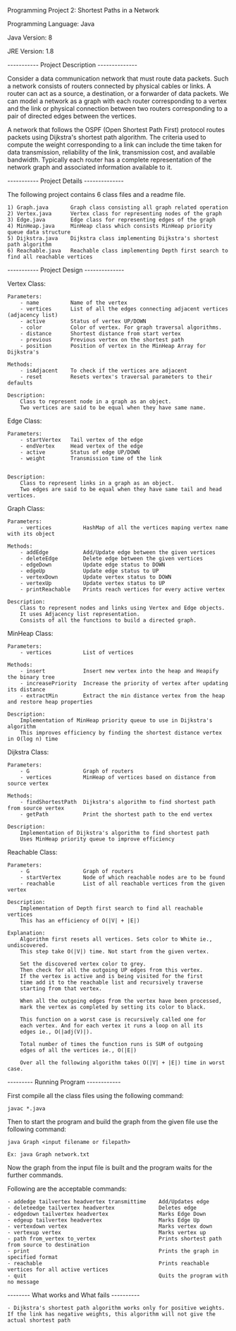
Programming Project 2: Shortest Paths in a Network


Programming Language: Java

Java Version: 8

JRE Version: 1.8


----------- Project Description --------------

Consider a data communication network that must route data packets. Such a network consists of routers connected by physical cables or links. A router can act as a source, a destination, or a forwarder of data packets. We can model a network as a graph with each router corresponding to a vertex and the link or physical connection between two routers corresponding to a pair of directed edges between the vertices.

A network that follows the OSPF (Open Shortest Path First) protocol routes packets using Dijkstra's shortest path algorithm. The criteria used to compute the weight corresponding to a link can include the time taken for data transmission, reliability of the link, transmission cost, and available bandwidth. Typically each router has a complete representation of the network graph and associated information available to it.


----------- Project Details --------------

The following project contains 6 class files and a readme file. 

	1) Graph.java 		Graph class consisting all graph related operation
	2) Vertex.java 		Vertex class for representing nodes of the graph
	3) Edge.java 		Edge class for representing edges of the graph
	4) MinHeap.java 	MinHeap class which consists MinHeap priority queue data structure
	5) Dijkstra.java 	Dijkstra class implementing Dijkstra's shortest path algorithm
	6) Reachable.java 	Reachable class implementing Depth first search to find all reachable vertices



----------- Project Design  --------------


Vertex Class: 

	Parameters: 
		- name			Name of the vertex 
		- vertices		List of all the edges connecting adjacent vertices (adjacency list)
		- active		Status of vertex UP/DOWN 
		- color			Color of vertex. For graph traversal algorithms. 
		- distance		Shortest distance from start vertex 
		- previous		Previous vertex on the shortest path 
		- position		Position of vertex in the MinHeap Array for Dijkstra's

	Methods: 
		- isAdjacent	To check if the vertices are adjacent
		- reset 		Resets vertex's traversal parameters to their defaults

	Description:
		Class to represent node in a graph as an object. 
		Two vertices are said to be equal when they have same name.


Edge Class: 

	Parameters: 
		- startVertex	Tail vertex of the edge
		- endVertex		Head vertex of the edge
		- active		Status of edge UP/DOWN 
		- weight		Transmission time of the link


	Description:
		Class to represent links in a graph as an object. 
		Two edges are said to be equal when they have same tail and head vertices.


Graph Class: 

	Parameters: 
		- vertices			HashMap of all the vertices maping vertex name with its object

	Methods: 
		- addEdge			Add/Update edge between the given vertices
		- deleteEdge 		Delete edge between the given vertices
		- edgeDown			Update edge status to DOWN
		- edgeUp			Update edge status to UP
		- vertexDown 		Update vertex status to DOWN
		- vertexUp	 		Update vertex status to UP
		- printReachable	Prints reach vertices for every active vertex

	Description:
		Class to represent nodes and links using Vertex and Edge objects.
		It uses Adjacency list representation.
		Consists of all the functions to build a directed graph.


MinHeap Class: 

	Parameters: 
		- vertices			List of vertices

	Methods:
		- insert 			Insert new vertex into the heap and Heapify the binary tree
		- increasePriority 	Increase the priority of vertex after updating its distance
		- extractMin 		Extract the min distance vertex from the heap and restore heap properties

	Description:
		Implementation of MinHeap priority queue to use in Dijkstra's algorithm
		This improves efficiency by finding the shortest distance vertex in O(log n) time


Dijkstra Class: 

	Parameters: 
		- G 				Graph of routers 
		- vertices			MinHeap of vertices based on distance from source vertex

	Methods:
		- findShortestPath 	Dijkstra's algorithm to find shortest path from source vertex
		- getPath		 	Print the shortest path to the end vertex

	Description:
		Implementation of Dijkstra's algorithm to find shortest path
		Uses MinHeap priority queue to improve efficiency


Reachable Class: 

	Parameters: 
		- G 				Graph of routers 
		- startVertex		Node of which reachable nodes are to be found
		- reachable			List of all reachable vertices from the given vertex

	Description:
		Implementation of Depth first search to find all reachable vertices
		This has an efficiency of O(|V| + |E|)

	Explanation:
		Algorithm first resets all vertices. Sets color to White ie., undiscovered. 
		This step take O(|V|) time. Not start from the given vertex.

		Set the discovered vertex color to grey.
		Then check for all the outgoing UP edges from this vertex.
		If the vertex is active and is being visited for the first 
		time add it to the reachable list and recursively traverse
		starting from that vertex.

		When all the outgoing edges from the vertex have been processed,
		mark the vertex as completed by setting its color to black.

		This function on a worst case is recursively called one for 
		each vertex. And for each vertex it runs a loop on all its
		edges ie., O(|adj(V)|). 
		
		Total number of times the function runs is SUM of outgoing 
		edges of all the vertices ie., O(|E|)

		Over all the following algorithm takes O(|V| + |E|) time in worst case.



--------- Running Program ------------

First compile all the class files using the following command:
	
	javac *.java


Then to start the program and build the graph from the given file use the following command:

	java Graph <input filename or filepath>

	Ex: java Graph network.txt

Now the graph from the input file is built and the program waits for the further commands. 


Following are the acceptable commands:

	- addedge tailvertex headvertex transmittime 	Add/Updates edge
	- deleteedge tailvertex headvertex				Deletes edge
	- edgedown tailvertex headvertex				Marks Edge Down
	- edgeup tailvertex headvertex					Marks Edge Up
	- vertexdown vertex 							Marks vertex down
	- vertexup vertex 								Marks vertex up
	- path from_vertex to_vertex					Prints shortest path from source to destination
	- print 										Prints the graph in specified format
	- reachable 									Prints reachable vertices for all active vertices
	- quit 											Quits the program with no message


-------- What works and What fails ----------

	- Dijkstra's shortest path algorithm works only for positive weights. If the link has negative weights, this algorithm will not give the actual shortest path
